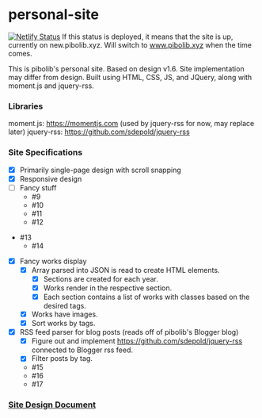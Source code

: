 # personal-site
[![Netlify Status](https://api.netlify.com/api/v1/badges/9c273381-87f8-4936-8da0-2e7aef55864f/deploy-status)](https://app.netlify.com/sites/pibosite/deploys)
If this status is deployed, it means that the site is up, currently on new.pibolib.xyz. Will switch to www.pibolib.xyz when the time comes.

This is pibolib's personal site. Based on design v1.6. Site implementation may differ from design.
Built using HTML, CSS, JS, and JQuery, along with moment.js and jquery-rss.

### Libraries
moment.js: https://momentjs.com (used by jquery-rss for now, may replace later)
jquery-rss: https://github.com/sdepold/jquery-rss

### Site Specifications

- [x] Primarily single-page design with scroll snapping
- [x] Responsive design
- [ ] Fancy stuff
    - #9
    - #10
    - #11
    - #12
- #13
    - #14
- [x] Fancy works display
    - [x] Array parsed into JSON is read to create HTML elements.
        - [x] Sections are created for each year.
        - [x] Works render in the respective section.
        - [x] Each section contains a list of works with classes based on the desired tags.        
    - [x] Works have images.
    - [x] Sort works by tags.
- [x] RSS feed parser for blog posts (reads off of pibolib's Blogger blog)
    - [x] Figure out and implement https://github.com/sdepold/jquery-rss connected to Blogger rss feed.
    - [x] Filter posts by tag.
    - #15
    - #16
    - #17

### [Site Design Document](https://www.figma.com/file/jHVir8MYgrJfB8123VqQdz/Personal-Site-Design-v1.6?node-id=0%3A1&t=L1pWkhyKKDyjvGvK-1)